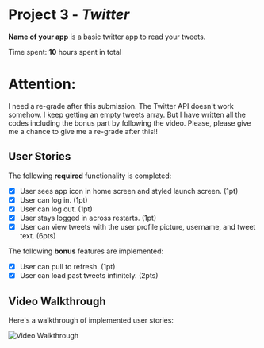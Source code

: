 # Project 3 - *Twitter*

**Name of your app** is a basic twitter app to read your tweets.

Time spent: **10** hours spent in total

# Attention:
I need a re-grade after this submission.
The Twitter API doesn't work somehow.
I keep getting an empty tweets array.
But I have written all the codes including the bonus part by following the video.
Please, please give me a chance to give me a re-grade after this!!

## User Stories

The following **required** functionality is completed:

- [x] User sees app icon in home screen and styled launch screen. (1pt)
- [x] User can log in. (1pt)
- [x] User can log out. (1pt)
- [x] User stays logged in across restarts. (1pt)
- [x] User can view tweets with the user profile picture, username, and tweet text. (6pts)

The following **bonus** features are implemented:

- [x] User can pull to refresh. (1pt)
- [x] User can load past tweets infinitely. (2pts)

## Video Walkthrough

Here's a walkthrough of implemented user stories:

<img src='https://res.cloudinary.com/headincloud/image/upload/v1600412189/twitter_gif_lbcnb2.gif' title='Video Walkthrough' width='' alt='Video Walkthrough' />



